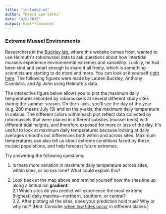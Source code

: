```yaml
---
title: "include2.md"
author: “Meera Lee Sethi"
date: "4/8/2019"
output: html**document
---
```

### Extreme Mussel Environments

Researchers in the [Buckley lab](http://faculty.washington.edu/lbuckley/), where this website comes from, wanted to use Helmuth's robomussel data to ask questions about how intertidal mussels experience environmental extremes and variability. Luckily, he had been kind and smart enough to share it all freely, which is something scientists are starting to do more and more. You can look at it yourself [right here](https://datadryad.org/resource/doi:10.5061/dryad.6n8kf). The following figures were made by Lauren Buckley, Anthony Cannistra, and Aji John using Helmuth's data. 

The interactive figure below allows you to plot the maximum daily temperatures recorded by robomussels at several different study sites during the summer season. On the x-axis, you'll see the day of the year (e.g. 200 means July 19) and on the y-axis, the maximum daily temperature in celsius. The different colors within each plot reflect data collected by robomussels that were placed in different subsites (mussel beds) with different tidal heights, and therefore exposed for more or less of the day. It's useful to look at maximum daily temperatures because looking at daily averages smooths out differences both within and across sites. Maximum temperatures can also tell us about extreme conditions faced by these mussel populations, and help forecast future extremes. 

Try answering the following questions:

1. Is there more variation in maximum daily temperature across sites, within sites, or across time? What could explain this?
    
2. Look back at the map above and remind yourself how the sites line up along a latitudinal **gradient**:         
     2.1 Which sites do you predict will experience the most extreme (highest) daily maxima—northern, southern, or central?         
      2.2. After plotting all the sites, does your prediction hold true? Why or why not? (Hint: Consider [when low tides occur](https://tidesandcurrents.noaa.gov/tide_predictions.html) in different places.)

